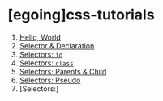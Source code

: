 # [egoing]css-tutorials

1. [Hello, World]()
2. [Selector & Declaration]()
3. [Selectors: `id`]()
4. [Selectors: `class`]()
5. [Selectors: Parents & Child]()
6. [Selectors: Pseudo]()
7. [Selectors:]